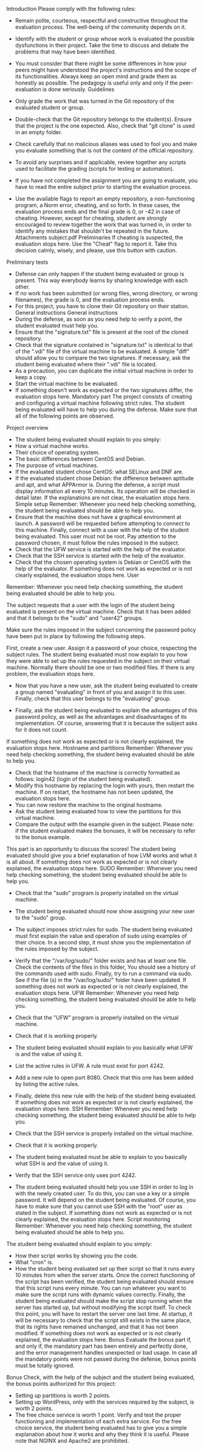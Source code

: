 Introduction
Please comply with the following rules:

- Remain polite, courteous, respectful and constructive throughout the
evaluation process. The well-being of the community depends on it.

- Identify with the student or group whose work is evaluated the possible
dysfunctions in their project. Take the time to discuss and debate the
problems that may have been identified.

- You must consider that there might be some differences in how your peers
might have understood the project's instructions and the scope of its
functionalities. Always keep an open mind and grade them as honestly as
possible. The pedagogy is useful only and only if the peer-evaluation is
done seriously.
Guidelines
- Only grade the work that was turned in the Git repository of the evaluated
student or group.

- Double-check that the Git repository belongs to the student(s). Ensure that
the project is the one expected. Also, check that "git clone" is used in an
empty folder.

- Check carefully that no malicious aliases was used to fool you and make you
evaluate something that is not the content of the official repository.

- To avoid any surprises and if applicable, review together any scripts used
to facilitate the grading (scripts for testing or automation).

- If you have not completed the assignment you are going to evaluate, you have
to read the entire subject prior to starting the evaluation process.

- Use the available flags to report an empty repository, a non-functioning
program, a Norm error, cheating, and so forth.
In these cases, the evaluation process ends and the final grade is 0,
or -42 in case of cheating. However, except for cheating, student are
strongly encouraged to review together the work that was turned in, in order
to identify any mistakes that shouldn't be repeated in the future.
Attachments
 subject.pdf
Preliminaries
If cheating is suspected, the evaluation stops here. Use the "Cheat" flag to report it. Take this decision calmly, wisely, and please, use this button with caution.

Preliminary tests
- Defense can only happen if the student being evaluated or group is present.
This way everybody learns by sharing knowledge with each other.
- If no work has been submitted (or wrong files, wrong directory, or
wrong filenames), the grade is 0, and the evaluation process ends.
- For this project, you have to clone their Git repository on their
station.
General instructions
General instructions
- During the defense, as soon as you need help to verify a point, the student
evaluated must help you.
- Ensure that the "signature.txt" file is present at the root of the cloned
repository.
- Check that the signature contained in "signature.txt" is identical
to that of the ".vdi" file of the virtual machine to be evaluated. A simple
"diff" should allow you to compare the two signatures. If necessary, ask the
student being evaluated where their ".vdi" file is located.
- As a precaution, you can duplicate the initial virtual machine in order
to keep a copy.
- Start the virtual machine to be evaluated.
- If something doesn't work as expected or the two signatures differ,
the evaluation stops here.
Mandatory part
The project consists of creating and configuring a virtual machine following strict rules. The student being evaluated will have to help you during the defense. Make sure that all of the following points are observed.

Project overview
- The student being evaluated should explain to you simply:
- How a virtual machine works.
- Their choice of operating system.
- The basic differences between CentOS and Debian.
- The purpose of virtual machines.
- If the evaluated student chose CentOS: what SELinux and DNF are.
- If the evaluated student chose Debian: the difference between
aptitude and apt, and what APPArmor is.
During the defense, a script must display information all
every 10 minutes. Its operation will be checked in detail later.
If the explanations are not clear, the evaluation stops here.
Simple setup
Remember: Whenever you need help checking something, the student being evaluated
should be able to help you.
- Ensure that the machine does not have a graphical environment at launch.
A password will be requested before attempting to connect to this machine.
Finally, connect with a user with the help of the student being evaluated.
This user must not be root.
Pay attention to the password chosen, it must follow the rules imposed in the subject.
- Check that the UFW service is started with the help of the evaluator.
- Check that the SSH service is started with the help of the evaluator.
- Check that the chosen operating system is Debian or CentOS with the help of the evaluator.
If something does not work as expected or is not clearly explained,
the evaluation stops here.
User

Remember: Whenever you need help checking something, the student being evaluated
should be able to help you.

The subject requests that a user with the login of the student being evaluated is present
on the virtual machine. Check that it has been added and that it belongs to the
"sudo" and "user42" groups.

Make sure the rules imposed in the subject concerning the password policy have been put in place by
following the following steps.

First, create a new user. Assign it a password of your choice, respecting the subject rules. The
student being evaluated must now explain to you how they were able to set up the rules requested
in the subject on their virtual machine.
Normally there should be one or two modified files. If there is any problem, the evaluation stops here.

- Now that you have a new user, ask the student being evaluated to create a group named "evaluating" in
front of you and assign it to this user. Finally, check that this user belongs to the "evaluating" group.

- Finally, ask the student being evaluated to explain the advantages of this password policy, as well as the
advantages and disadvantages of its implementation. Of course, answering that it is because the subject asks
for it does not count.

If something does not work as expected or is not clearly explained, the evaluation stops here.
Hostname and partitions
Remember: Whenever you need help checking something, the student being evaluated
should be able to help you.

- Check that the hostname of the machine is correctly formatted as follows:
login42 (login of the student being evaluated).
- Modify this hostname by replacing the login with yours, then restart the machine.
If on restart, the hostname has not been updated, the evaluation stops here.
- You can now restore the machine to the original hostname.
- Ask the student being evaluated how to view the partitions for this virtual machine.
- Compare the output with the example given in the subject. Please note: if the
student evaluated makes the bonuses, it will be necessary to refer to the bonus example.

This part is an opportunity to discuss the scores! The student being evaluated should
give you a brief explanation of how LVM works and what it is all about.
If something does not work as expected or is not clearly explained,
the evaluation stops here.
SUDO
Remember: Whenever you need help checking something, the student being evaluated
should be able to help you.

- Check that the "sudo" program is properly installed on the virtual machine.
- The student being evaluated should now show assigning your new user to the "sudo" group.
- The subject imposes strict rules for sudo. The student being evaluated must first explain the
value and operation of sudo using examples of their choice.
In a second step, it must show you the implementation of the rules imposed by the subject.
- Verify that the "/var/log/sudo/" folder exists and has at least one file. Check the contents
of the files in this folder, You should see a history of the commands used with sudo.
Finally, try to run a command via sudo. See if the file (s) in the "/var/log/sudo/" folder
have been updated.
If something does not work as expected or is not clearly explained, the evaluation stops here.
UFW
Remember: Whenever you need help checking something, the student being evaluated
should be able to help you.

- Check that the "UFW" program is properly installed on the virtual machine.
- Check that it is working properly.
- The student being evaluated should explain to you basically what UFW is and the
value of using it.
- List the active rules in UFW. A rule must exist for port 4242.
- Add a new rule to open port 8080. Check that this one has been added by listing the active rules.
- Finally, delete this new rule with the help of the student being evaluated.
If something does not work as expected or is not clearly explained, the evaluation stops here.
SSH
Remember: Whenever you need help checking something, the student being evaluated
should be able to help you.

- Check that the SSH service is properly installed on the virtual machine.
- Check that it is working properly.
- The student being evaluated must be able to explain to you basically what SSH is and
the value of using it.
- Verify that the SSH service only uses port 4242.
- The student being evaluated should help you use SSH in order to log in with the newly created user.
To do this, you can use a key or a simple password. It will depend on the student being evaluated.
Of course, you have to make sure that you cannot use SSH with the "root" user as stated in the subject.
If something does not work as expected or is not clearly explained, the evaluation stops here.
Script monitoring
Remember: Whenever you need help checking something, the student being evaluated
should be able to help you.

The student being evaluated should explain to you simply:
- How their script works by showing you the code.
- What "cron" is.
- How the student being evaluated set up their script so that it runs every 10 minutes
from when the server starts.
Once the correct functioning of the script has been verified, the student being evaluated
should ensure that this script runs every minute. You can run whatever you want
to make sure the script runs with dynamic values correctly. Finally, the student being evaluated
should make the script stop running when the server has started up, but without
modifying the script itself. To check this point, you will have to restart
the server one last time. At startup, it will be necessary to check that the script
still exists in the same place, that its rights have remained unchanged, and that it
has not been modified.
If something does not work as expected or is not clearly explained, the evaluation stops here.
Bonus
Evaluate the bonus part if, and only if, the mandatory part has been entirely and perfectly done, and the error management handles unexpected or bad usage. In case all the mandatory points were not passed during the defense, bonus points must be totally ignored.

Bonus
Check, with the help of the subject and the student being evaluated, the bonus
points authorized for this project:
- Setting up partitions is worth 2 points.
- Setting up WordPress, only with the services required by the subject,
is worth 2 points.
- The free choice service is worth 1 point.
Verify and test the proper functioning and implementation of each extra
service.
For the free choice service, the student being evaluated has to give you a
simple explanation about how it works and why they think it is useful.
Please note that NGINX and Apache2 are prohibited.
